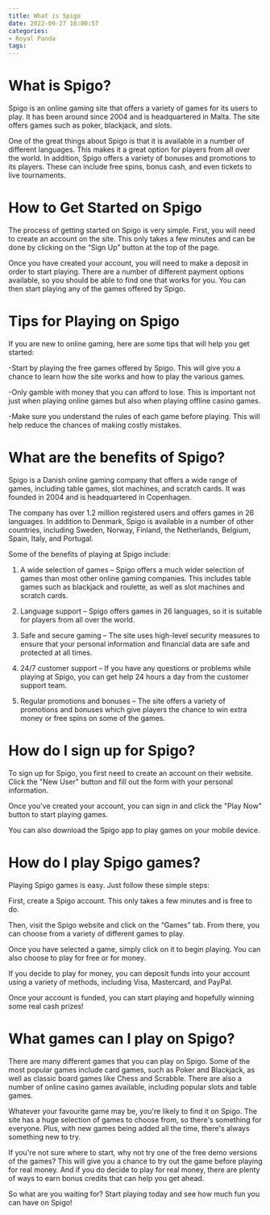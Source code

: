 ```yaml
---
title: What is Spigo
date: 2022-09-27 16:00:57
categories:
- Royal Panda
tags:
---
```



#  What is Spigo?

Spigo is an online gaming site that offers a variety of games for its users to play. It has been around since 2004 and is headquartered in Malta. The site offers games such as poker, blackjack, and slots.

One of the great things about Spigo is that it is available in a number of different languages. This makes it a great option for players from all over the world. In addition, Spigo offers a variety of bonuses and promotions to its players. These can include free spins, bonus cash, and even tickets to live tournaments.

 # How to Get Started on Spigo

The process of getting started on Spigo is very simple. First, you will need to create an account on the site. This only takes a few minutes and can be done by clicking on the “Sign Up” button at the top of the page.

Once you have created your account, you will need to make a deposit in order to start playing. There are a number of different payment options available, so you should be able to find one that works for you. You can then start playing any of the games offered by Spigo.

# Tips for Playing on Spigo

If you are new to online gaming, here are some tips that will help you get started:

-Start by playing the free games offered by Spigo. This will give you a chance to learn how the site works and how to play the various games.

-Only gamble with money that you can afford to lose. This is important not just when playing online games but also when playing offline casino games.

-Make sure you understand the rules of each game before playing. This will help reduce the chances of making costly mistakes.

#  What are the benefits of Spigo?

Spigo is a Danish online gaming company that offers a wide range of games, including table games, slot machines, and scratch cards. It was founded in 2004 and is headquartered in Copenhagen.

The company has over 1.2 million registered users and offers games in 26 languages. In addition to Denmark, Spigo is available in a number of other countries, including Sweden, Norway, Finland, the Netherlands, Belgium, Spain, Italy, and Portugal.

Some of the benefits of playing at Spigo include:

1. A wide selection of games – Spigo offers a much wider selection of games than most other online gaming companies. This includes table games such as blackjack and roulette, as well as slot machines and scratch cards.

2. Language support – Spigo offers games in 26 languages, so it is suitable for players from all over the world.

3. Safe and secure gaming – The site uses high-level security measures to ensure that your personal information and financial data are safe and protected at all times.

4. 24/7 customer support – If you have any questions or problems while playing at Spigo, you can get help 24 hours a day from the customer support team.

5. Regular promotions and bonuses – The site offers a variety of promotions and bonuses which give players the chance to win extra money or free spins on some of the games.

#  How do I sign up for Spigo?

To sign up for Spigo, you first need to create an account on their website. Click the "New User" button and fill out the form with your personal information.

Once you've created your account, you can sign in and click the "Play Now" button to start playing games.

You can also download the Spigo app to play games on your mobile device.

#  How do I play Spigo games?

Playing Spigo games is easy. Just follow these simple steps:

First, create a Spigo account. This only takes a few minutes and is free to do.

Then, visit the Spigo website and click on the “Games” tab. From there, you can choose from a variety of different games to play.

Once you have selected a game, simply click on it to begin playing. You can also choose to play for free or for money.

If you decide to play for money, you can deposit funds into your account using a variety of methods, including Visa, Mastercard, and PayPal.

Once your account is funded, you can start playing and hopefully winning some real cash prizes!

#  What games can I play on Spigo?

There are many different games that you can play on Spigo. Some of the most popular games include card games, such as Poker and Blackjack, as well as classic board games like Chess and Scrabble. There are also a number of online casino games available, including popular slots and table games.

Whatever your favourite game may be, you're likely to find it on Spigo. The site has a huge selection of games to choose from, so there's something for everyone. Plus, with new games being added all the time, there's always something new to try.

If you're not sure where to start, why not try one of the free demo versions of the games? This will give you a chance to try out the game before playing for real money. And if you do decide to play for real money, there are plenty of ways to earn bonus credits that can help you get ahead.

So what are you waiting for? Start playing today and see how much fun you can have on Spigo!
